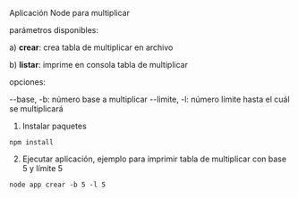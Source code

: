 Aplicación Node para multiplicar

parámetros disponibles:
  
 a) **crear**: crea tabla de multiplicar en archivo
 
 b) **listar**: imprime en consola tabla de multiplicar
  
 opciones:
 
--base, -b: número base a multiplicar
--limite, -l: número límite hasta el cuál se multiplicará


1. Instalar paquetes
```
npm install
```

2. Ejecutar aplicación, ejemplo para imprimir tabla de multiplicar con base 5 y límite 5

```
node app crear -b 5 -l 5
```
